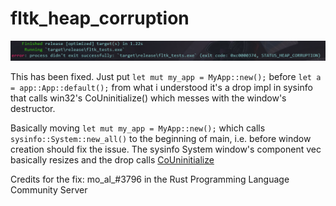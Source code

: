 # fltk_heap_corruption
![alt text](screen_capture_bug.png)

This has been fixed.
Just put `let mut my_app = MyApp::new();` before `let a = app::App::default();` from what i understood it's a drop impl in sysinfo that calls win32's CoUninitialize() which messes with the window's destructor.

Basically moving `let mut my_app = MyApp::new();`  which calls `sysinfo::System::new_all()` to the beginning of main, i.e. before window creation should fix the issue. The sysinfo System window's component vec basically resizes and the drop calls [CoUninitialize](https://docs.microsoft.com/en-us/windows/win32/api/combaseapi/nf-combaseapi-couninitialize)

Credits for the fix: mo_al_#3796 in the Rust Programming Language Community Server
